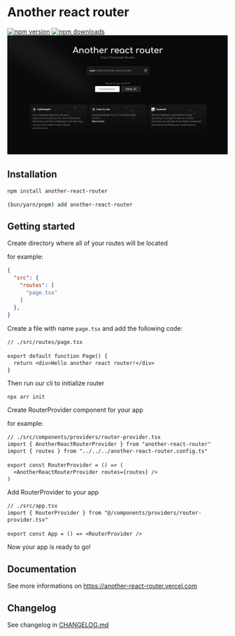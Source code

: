 # Another react router

[![npm version](https://img.shields.io/npm/v/another-react-router)](https://www.npmjs.com/package/another-react-router)
[![npm downloads](https://img.shields.io/npm/dt/another-react-router)](https://www.npmjs.com/package/another-react-router)
![img](/public/og-image.png)

## Installation

```bash
npm install another-react-router
```

```bash
(bun/yarn/pnpm) add another-react-router
```

## Getting started

Create directory where all of your routes will be located

for example:

```json
{
  "src": {
    "routes": [
      "page.tsx"
    ]
  },
}
```

Create a file with name `page.tsx` and add the following code:

```tsx
// ./src/routes/page.tsx

export default function Page() {
  return <div>Hello another react router!</div>
}
```

Then run our cli to initialize router

```bash
npx arr init
```

Create RouterProvider component for your app

for example:

```tsx
// ./src/components/providers/router-provider.tsx
import { AnotherReactRouterProvider } from "another-react-router"
import { routes } from "../../../another-react-router.config.ts"

export const RouterProvider = () => (
  <AnotherReactRouterProvider routes={routes} />
)
```

Add RouterProvider to your app

```tsx
// ./src/app.tsx
import { RouterProvider } from "@/components/providers/router-provider.tsx"

export const App = () => <RouterProvider />
```

Now your app is ready to go!

## Documentation

See more informations on <https://another-react-router.vercel.com>

## Changelog

See changelog in [CHANGELOG.md](/CHANGELOG.md)
